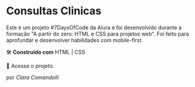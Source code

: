
# **Consultas Clinicas**
Este é um projeto #7DaysOfCode da Alura e foi desenvolvido durante a formação "A partir do zero: HTML e CSS para projetos web". Foi feito para aprofundar e desenvolver habilidades com mobile-first.

🛠️ **Construído com**
HTML | CSS

🔗 Acesse o projeto.

por _Clara Comandolli_
